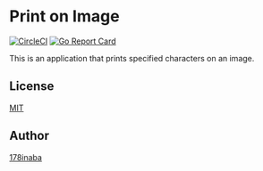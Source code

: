 # Print on Image

[![CircleCI](https://circleci.com/gh/178inaba/print-on-image.svg?style=svg)](https://circleci.com/gh/178inaba/print-on-image)
[![Go Report Card](https://goreportcard.com/badge/github.com/178inaba/print-on-image)](https://goreportcard.com/report/github.com/178inaba/print-on-image)

This is an application that prints specified characters on an image.

## License

[MIT](LICENSE)

## Author

[178inaba](https://github.com/178inaba)
